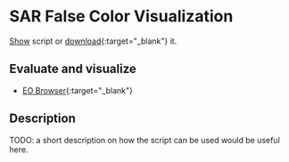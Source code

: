 # SAR False Color Visualization
<a href="#" id='togglescript'>Show</a> script or [download](script.js){:target="_blank"} it.
<div id='script_view' style="display:none">
{% highlight javascript %}
      {% include_relative script.js %}
{% endhighlight %}
</div>

## Evaluate and visualize
 - [EO Browser](http://apps.sentinel-hub.com/eo-browser/#-6.0992&lng=105.4166&zoom=12&datasource=Sentinel-1%20AWS%20(S1-AWS-IW-VVVH)&time=2019-03-21&preset=CUSTOM&layers=VV,VH,HH&evalscripturl=https://raw.githubusercontent.com/sentinel-hub/custom-scripts/master/sentinel-1/sar_false_color_visualization/script.js){:target="_blank"}   

## Description
TODO: a short description on how the script can be used would be useful here.
